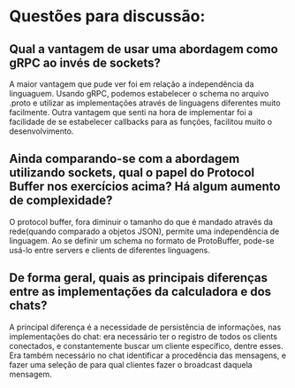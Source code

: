 # Questões para discussão:
## Qual a vantagem de usar uma abordagem como gRPC ao invés de sockets?
A maior vantagem que pude ver foi em relação a independência da linguaguem. Usando gRPC, podemos estabelecer o schema no arquivo .proto e utilizar as implementações através de linguagens diferentes muito facilmente.
Outra vantagem que senti na hora de implementar foi a facilidade de se estabelecer callbacks para as funções, facilitou muito o desenvolvimento.
## Ainda comparando-se com a abordagem utilizando sockets, qual o papel do Protocol Buffer nos exercícios acima? Há algum aumento de complexidade?
O protocol buffer, fora diminuir o tamanho do que é mandado através da rede(quando comparado a objetos JSON), permite uma independência de linguagem. Ao se definir um schema no formato de ProtoBuffer, pode-se usá-lo entre servers e clients de diferentes linguagens.
## De forma geral, quais as principais diferenças entre as implementações da calculadora e dos chats?
A principal diferença é a necessidade de persistência de informações, nas implementações do chat: era necessário ter o registro de todos os clients conectados, e constantemente buscar um cliente específico, dentre esses.
Era também necessário no chat identificar a procedência das mensagens, e fazer uma seleção de para qual clientes fazer o broadcast daquela mensagem.